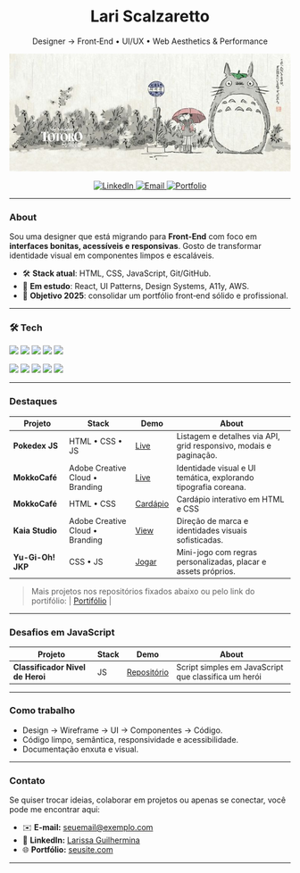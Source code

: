 <h1 align="center">Lari Scalzaretto</h1>
<p align="center">Designer → Front‑End • UI/UX • Web Aesthetics & Performance</p>

<p align="center">
  <img src="./banner.jpg" alt="Banner Anime" width="600">
</p>


<p align="center">
<a href="https://www.linkedin.com/in/larissa-guilhermina">
<img alt="LinkedIn" src="https://img.shields.io/badge/LinkedIn-0A66C2?logo=linkedin&logoColor=white">
</a>
<a href="mailto:scalzarettolarissa@gmail.com">
<img alt="Email" src="https://img.shields.io/badge/Email-111111?logo=gmail&logoColor=white">
</a>
<a href="https://lariscalzaretto.github.io">
<img alt="Portfolio" src="https://img.shields.io/badge/Portfolio-111111?logo=vercel&logoColor=white">
</a>
</p>


---


### About
Sou uma designer que está migrando para **Front‑End** com foco em **interfaces bonitas, acessíveis e responsivas**. Gosto de transformar identidade visual em componentes limpos e escaláveis.


- 🛠️ **Stack atual**: HTML, CSS, JavaScript, Git/GitHub.
- 🎯 **Em estudo**: React, UI Patterns, Design Systems, A11y, AWS.
- 🌱 **Objetivo 2025**: consolidar um portfólio front‑end sólido e profissional.


---


### 🛠 Tech
<p>
<img src="https://img.shields.io/badge/HTML5-E34F26?logo=html5&logoColor=white">
<img src="https://img.shields.io/badge/CSS3-1572B6?logo=css3&logoColor=white">
<img src="https://img.shields.io/badge/JavaScript-F7DF1E?logo=javascript&logoColor=111">
<img src="https://img.shields.io/badge/Git-F05032?logo=git&logoColor=white">
<img src="https://img.shields.io/badge/GitHub-181717?logo=github&logoColor=white">
</p>

<p>
<img src="https://img.shields.io/badge/AWS-232F3E?logo=amazon-aws&logoColor=white">
<img src="https://img.shields.io/badge/AWS%20EC2-FF9900?logo=amazon-ec2&logoColor=white">
<img src="https://img.shields.io/badge/AWS%20S3-569A31?logo=amazon-s3&logoColor=white">
<img src="https://img.shields.io/badge/AWS%20Lambda-FF9900?logo=awslambda&logoColor=white">
<img src="https://img.shields.io/badge/AWS%20VPC-527FFF?logo=amazon-aws&logoColor=white">
</p>


---


### Destaques


| Projeto | Stack | Demo | About |
|---|---|---|---|
| **Pokedex JS** | HTML • CSS • JS | <a href="https://lariscalzaretto.github.io/js-developer-pokedex/">Live</a> | Listagem e detalhes via API, grid responsivo, modais e paginação. |
| **MokkoCafé** | Adobe Creative Cloud • Branding | <a href="https://larissascalzaretto.myportfolio.com/mokko-cafe-identidade-visual">Live</a> | Identidade visual e UI temática, explorando tipografia coreana. |
| **MokkoCafé** | HTML • CSS | <a href="https://lariscalzaretto.github.io/mokkocafe-html/">Cardápio</a> | Cardápio interativo em HTML e CSS |
| **Kaia Studio** | Adobe Creative Cloud • Branding | <a href="https://larissascalzaretto.myportfolio.com/kaia-studio-identidade-visual-direcao-de-marca">View</a> | Direção de marca e identidades visuais sofisticadas. |
| **Yu-Gi-Oh! JKP** | CSS • JS | <a href="https://lariscalzaretto.github.io/js-yugioh-assets/">Jogar</a> | Mini-jogo com regras personalizadas, placar e assets próprios. |


> Mais projetos nos repositórios fixados abaixo ou pelo link do portifólio: |  <a href="https://lariscalzaretto.github.io/lariscalzaretto/">Portifólio</a> |

---
### Desafios em JavaScript

| Projeto | Stack | Demo | About |
|---|---|---|---|
| **Classificador Nivel de Heroi** | JS | <a href="https://github.com/lariscalzaretto/classificador-nivel-de-heroi-DIO-JAVA.git">Repositório</a> | Script simples em JavaScript que classifica um herói |

---


### Como trabalho
- Design → Wireframe → UI → Componentes → Código.
- Código limpo, semântica, responsividade e acessibilidade.
- Documentação enxuta e visual.


---


### Contato
Se quiser trocar ideias, colaborar em projetos ou apenas se conectar, você pode me encontrar aqui:

- ✉️ **E-mail:** [seuemail@exemplo.com](mailto:scalzarettolarissa@gmail.com)  
- 💼 **LinkedIn:** [Larissa Guilhermina](https://www.linkedin.com/in/larissa-guilhermina)  
- 🌐 **Portfólio:** [seusite.com](https://lariscalzaretto.github.io/lariscalzaretto/)   

---
